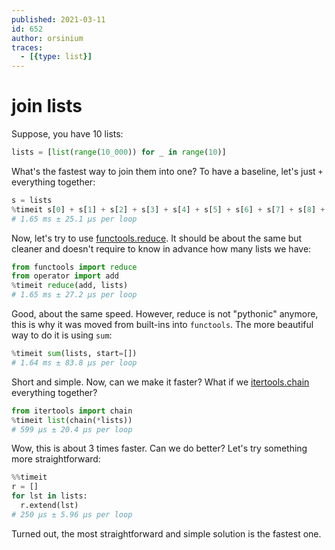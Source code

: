 ```yaml
---
published: 2021-03-11
id: 652
author: orsinium
traces:
  - [{type: list}]
---
```


# join lists

Suppose, you have 10 lists:

```python
lists = [list(range(10_000)) for _ in range(10)]
```

What's the fastest way to join them into one? To have a baseline, let's just `+` everything together:

```python
s = lists
%timeit s[0] + s[1] + s[2] + s[3] + s[4] + s[5] + s[6] + s[7] + s[8] + s[9]
# 1.65 ms ± 25.1 µs per loop
```

Now, let's try to use [functools.reduce](https://t.me/pythonetc/357). It should be about the same but cleaner and doesn't require to know in advance how many lists we have:

```python
from functools import reduce
from operator import add
%timeit reduce(add, lists)
# 1.65 ms ± 27.2 µs per loop
```

Good, about the same speed. However, reduce is not "pythonic" anymore, this is why it was moved from built-ins into `functools`. The more beautiful way to do it is using `sum`:

```python
%timeit sum(lists, start=[])
# 1.64 ms ± 83.8 µs per loop
```

Short and simple. Now, can we make it faster? What if we [itertools.chain](https://t.me/pythonetc/461) everything together?

```python
from itertools import chain
%timeit list(chain(*lists))
# 599 µs ± 20.4 µs per loop
```

Wow, this is about 3 times faster. Can we do better? Let's try something more straightforward:

```python
%%timeit
r = []
for lst in lists:
  r.extend(lst)
# 250 µs ± 5.96 µs per loop
```

Turned out, the most straightforward and simple solution is the fastest one.
